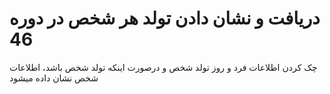 # دریافت و نشان دادن تولد هر شخص در دوره 46

چک کردن اطلاعات فرد و روز تولد شخص و درصورت اینکه تولد شخص باشد، اطلاعات شخص نشان داده میشود
